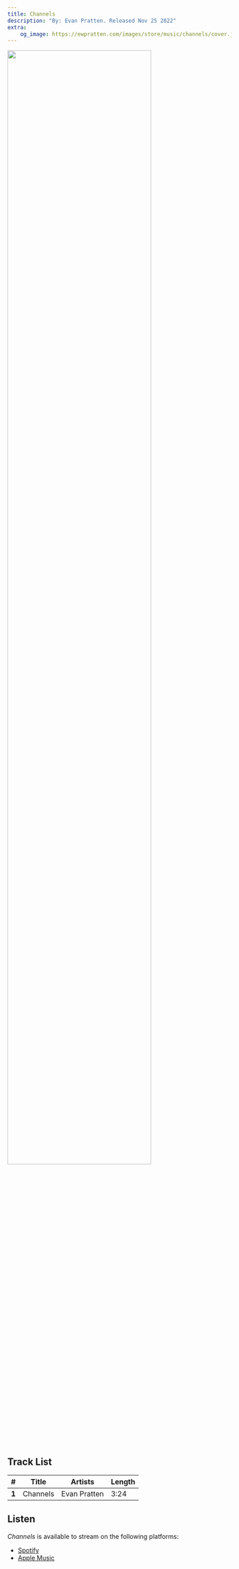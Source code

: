 ```yaml
---
title: Channels
description: "By: Evan Pratten. Released Nov 25 2022"
extra:
    og_image: https://ewpratten.com/images/store/music/channels/cover.jpg
---
```


<img src="/images/music/channels/cover.jpg" style="width:80%">

## Track List

|   #   | Title    | Artists      | Length |
|:-----:|----------|--------------|--------|
| **1** | Channels | Evan Pratten | 3:24   |

## Listen

*Channels* is available to stream on the following platforms:

- [Spotify](https://open.spotify.com/album/25xzDOHs8fN5WQUSnww7kj)
- [Apple Music](https://music.apple.com/us/album/channels-single/1656473075)
